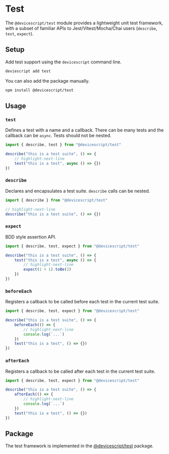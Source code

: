 # Test

The `@devicescript/test` module provides a lightweight unit test framework, with a subset of familiar APIs to Jest/Vitest/Mocha/Chai users (`describe`, `test`, `expect`).

## Setup

Add test support using the `devicescript` command line.

```bash
deviescript add test
```

You can also add the package manually.

```bash npm2yarn
npm install @devicescript/test
```

## Usage

### `test`

Defines a test with a name and a callback. There can be many tests and the callback can be `async`. Tests should not be nested.

```ts skip
import { describe, test } from "@devicescript/test"

describe("this is a test suite", () => {
    // highlight-next-line
    test("this is a test", async () => {})
})
```

### `describe`

Declares and encapsulates a test suite. `describe` calls can be nested.

```ts skip
import { describe } from "@devicescript/test"

// highlight-next-line
describe("this is a test suite", () => {})
```

### `expect`

BDD style assertion API.

```ts skip
import { describe, test, expect } from "@devicescript/test"

describe("this is a test suite", () => {
    test("this is a test", async () => {
        // highlight-next-line
        expect(1 + 1).toBe(2)
    })
})
```

### `beforeEach`

Registers a callback to be called before each test in the current test suite.

```ts skip
import { describe, test, expect } from "@devicescript/test"

describe("this is a test suite", () => {
    beforeEach(() => {
        // highlight-next-line
        console.log(`...`)
    })
    test("this is a test", () => {})
})
```

### `afterEach`

Registers a callback to be called after each test in the current test suite.

```ts skip
import { describe, test, expect } from "@devicescript/test"

describe("this is a test suite", () => {
    afterEach(() => {
        // highlight-next-line
        console.log(`...`)
    })
    test("this is a test", () => {})
})
```

## Package

The test framework is implemented in the [@devicescript/test](https://www.npmjs.com/package/@devicescript/test) package.
